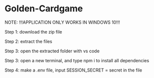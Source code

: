 # Golden-Cardgame
NOTE: !!!APPLICATION ONLY WORKS IN WINDOWS 10!!!

Step 1: download the zip file

Step 2: extract the files

Step 3: open the extracted folder with vs code

Step 3: open a new terminal, and type npm i to install all dependencies

Step 4: make a .env file, input SESSION_SECRET = secret in the file
